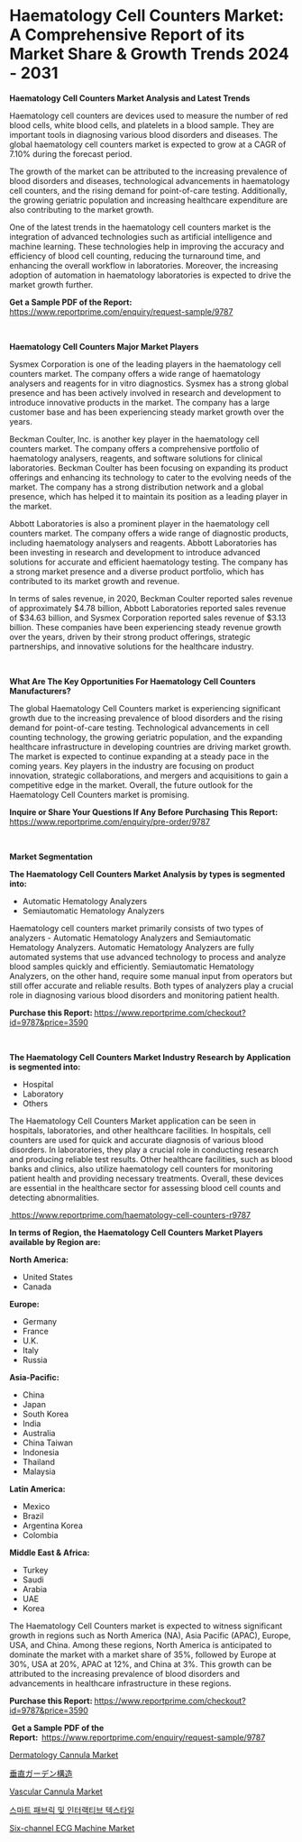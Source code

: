 <p><h1>Haematology Cell Counters Market: A Comprehensive Report of its Market Share & Growth Trends 2024 - 2031</h1></p><p><strong>Haematology Cell Counters Market Analysis and Latest Trends</strong></p>
<p><p>Haematology cell counters are devices used to measure the number of red blood cells, white blood cells, and platelets in a blood sample. They are important tools in diagnosing various blood disorders and diseases. The global haematology cell counters market is expected to grow at a CAGR of 7.10% during the forecast period. </p><p>The growth of the market can be attributed to the increasing prevalence of blood disorders and diseases, technological advancements in haematology cell counters, and the rising demand for point-of-care testing. Additionally, the growing geriatric population and increasing healthcare expenditure are also contributing to the market growth. </p><p>One of the latest trends in the haematology cell counters market is the integration of advanced technologies such as artificial intelligence and machine learning. These technologies help in improving the accuracy and efficiency of blood cell counting, reducing the turnaround time, and enhancing the overall workflow in laboratories. Moreover, the increasing adoption of automation in haematology laboratories is expected to drive the market growth further.</p></p>
<p><strong>Get a Sample PDF of the Report:&nbsp;</strong> <a href="https://www.reportprime.com/enquiry/request-sample/9787">https://www.reportprime.com/enquiry/request-sample/9787</a></p>
<p>&nbsp;</p>
<p><strong>Haematology Cell Counters Major Market Players</strong></p>
<p><p>Sysmex Corporation is one of the leading players in the haematology cell counters market. The company offers a wide range of haematology analysers and reagents for in vitro diagnostics. Sysmex has a strong global presence and has been actively involved in research and development to introduce innovative products in the market. The company has a large customer base and has been experiencing steady market growth over the years.</p><p>Beckman Coulter, Inc. is another key player in the haematology cell counters market. The company offers a comprehensive portfolio of haematology analysers, reagents, and software solutions for clinical laboratories. Beckman Coulter has been focusing on expanding its product offerings and enhancing its technology to cater to the evolving needs of the market. The company has a strong distribution network and a global presence, which has helped it to maintain its position as a leading player in the market.</p><p>Abbott Laboratories is also a prominent player in the haematology cell counters market. The company offers a wide range of diagnostic products, including haematology analysers and reagents. Abbott Laboratories has been investing in research and development to introduce advanced solutions for accurate and efficient haematology testing. The company has a strong market presence and a diverse product portfolio, which has contributed to its market growth and revenue.</p><p>In terms of sales revenue, in 2020, Beckman Coulter reported sales revenue of approximately $4.78 billion, Abbott Laboratories reported sales revenue of $34.63 billion, and Sysmex Corporation reported sales revenue of $3.13 billion. These companies have been experiencing steady revenue growth over the years, driven by their strong product offerings, strategic partnerships, and innovative solutions for the healthcare industry.</p></p>
<p>&nbsp;</p>
<p><strong>What Are The Key Opportunities For Haematology Cell Counters Manufacturers?</strong></p>
<p><p>The global Haematology Cell Counters market is experiencing significant growth due to the increasing prevalence of blood disorders and the rising demand for point-of-care testing. Technological advancements in cell counting technology, the growing geriatric population, and the expanding healthcare infrastructure in developing countries are driving market growth. The market is expected to continue expanding at a steady pace in the coming years. Key players in the industry are focusing on product innovation, strategic collaborations, and mergers and acquisitions to gain a competitive edge in the market. Overall, the future outlook for the Haematology Cell Counters market is promising.</p></p>
<p><strong>Inquire or Share Your Questions If Any Before Purchasing This Report:</strong> <a href="https://www.reportprime.com/enquiry/pre-order/9787">https://www.reportprime.com/enquiry/pre-order/9787</a></p>
<p>&nbsp;</p>
<p><strong>Market Segmentation</strong></p>
<p><strong>The Haematology Cell Counters Market Analysis by types is segmented into:</strong></p>
<p><ul><li>Automatic Hematology Analyzers</li><li>Semiautomatic Hematology Analyzers</li></ul></p>
<p><p>Haematology cell counters market primarily consists of two types of analyzers - Automatic Hematology Analyzers and Semiautomatic Hematology Analyzers. Automatic Hematology Analyzers are fully automated systems that use advanced technology to process and analyze blood samples quickly and efficiently. Semiautomatic Hematology Analyzers, on the other hand, require some manual input from operators but still offer accurate and reliable results. Both types of analyzers play a crucial role in diagnosing various blood disorders and monitoring patient health.</p></p>
<p><strong>Purchase this Report:&nbsp;</strong><a href="https://www.reportprime.com/checkout?id=9787&price=3590">https://www.reportprime.com/checkout?id=9787&price=3590</a></p>
<p>&nbsp;</p>
<p><strong>The Haematology Cell Counters Market Industry Research by Application is segmented into:</strong></p>
<p><ul><li>Hospital</li><li>Laboratory</li><li>Others</li></ul></p>
<p><p>The Haematology Cell Counters Market application can be seen in hospitals, laboratories, and other healthcare facilities. In hospitals, cell counters are used for quick and accurate diagnosis of various blood disorders. In laboratories, they play a crucial role in conducting research and producing reliable test results. Other healthcare facilities, such as blood banks and clinics, also utilize haematology cell counters for monitoring patient health and providing necessary treatments. Overall, these devices are essential in the healthcare sector for assessing blood cell counts and detecting abnormalities.</p></p>
<p><a href="https://www.reportprime.com/haematology-cell-counters-r9787">&nbsp;https://www.reportprime.com/haematology-cell-counters-r9787</a></p>
<p><strong>In terms of Region, the Haematology Cell Counters Market Players available by Region are:</strong></p>
<p>
    <p> <strong> North America: </strong>
        <ul>
            <li>United States</li>
            <li>Canada</li>
        </ul>
        </p> 
    <p> <strong> Europe: </strong>
        <ul>
            <li>Germany</li>
            <li>France</li>
            <li>U.K.</li>
            <li>Italy</li>
            <li>Russia</li>
        </ul>
        </p> 
    <p> <strong> Asia-Pacific: </strong>
        <ul>
            <li>China</li>
            <li>Japan</li>
            <li>South Korea</li>
            <li>India</li>
            <li>Australia</li>
            <li>China Taiwan</li>
            <li>Indonesia</li>
            <li>Thailand</li>
            <li>Malaysia</li>
        </ul>
        </p> 
    <p> <strong> Latin America: </strong>
        <ul>
            <li>Mexico</li>
            <li>Brazil</li>
            <li>Argentina Korea</li>
            <li>Colombia</li>
        </ul>
        </p> 
    <p> <strong> Middle East & Africa: </strong>
        <ul>
            <li>Turkey</li>
            <li>Saudi</li>
            <li>Arabia</li>
            <li>UAE</li>
            <li>Korea</li>
        </ul>
    </p>
    </p>
<p><p>The Haematology Cell Counters market is expected to witness significant growth in regions such as North America (NA), Asia Pacific (APAC), Europe, USA, and China. Among these regions, North America is anticipated to dominate the market with a market share of 35%, followed by Europe at 30%, USA at 20%, APAC at 12%, and China at 3%. This growth can be attributed to the increasing prevalence of blood disorders and advancements in healthcare infrastructure in these regions.</p></p>
<p><strong>Purchase this Report: </strong><a href="https://www.reportprime.com/checkout?id=9787&price=3590">https://www.reportprime.com/checkout?id=9787&price=3590</a></p>
<p>&nbsp;<strong>Get a Sample PDF of the Report:&nbsp;&nbsp;</strong><a href="https://www.reportprime.com/enquiry/request-sample/9787">https://www.reportprime.com/enquiry/request-sample/9787</a></p>
<p><strong></strong></p>
<p><p><a href="https://github.com/EveKerluke2023/Market-Research-Report-List-2/blob/main/dermatology-cannula-market.md">Dermatology Cannula Market</a></p><p><a href="https://github.com/JanickJohns/Market-Research-Report-List-2/blob/main/639348885679.md">垂直ガーデン構造</a></p><p><a href="https://github.com/khlifeservices/Market-Research-Report-List-2/blob/main/vascular-cannula-market.md">Vascular Cannula Market</a></p><p><a href="https://medium.com/@petbigbeepjn/%EC%8A%A4%EB%A7%88%ED%8A%B8-%ED%8C%A8%EB%B8%8C%EB%A6%AD-%EB%B0%8F-%EB%8C%80%ED%99%94%EC%8B%9D-%EC%A7%81%EB%AC%BC-%EC%8B%9C%EC%9E%A5%EC%9D%98-%EB%96%A0%EC%98%A4%EB%A5%B4%EB%8A%94-%ED%8A%B8%EB%A0%8C%EB%93%9C-2024%EB%85%84%EB%B6%80%ED%84%B0-2031%EB%85%84%EA%B9%8C%EC%A7%80%EC%9D%98-%EA%B8%80%EB%A1%9C%EB%B2%8C-%EC%A0%84%EB%A7%9D%EA%B3%BC-%EB%AF%B8%EB%9E%98-%EC%A0%84%EB%A7%9D-7e39456aaded">스마트 패브릭 및 인터랙티브 텍스타일</a></p><p><a href="https://medium.com/@nettieboyle28/six-channel-ecg-machine-market-overview-regional-outlook-and-competitive-strategies-on-bb3fc2758776">Six-channel ECG Machine Market</a></p></p>